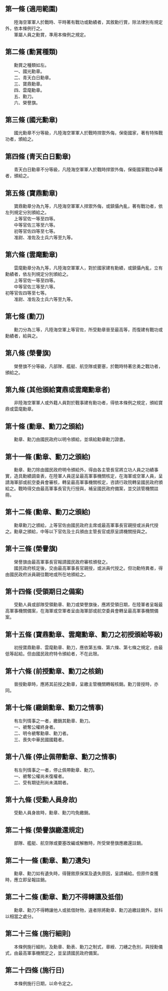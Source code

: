 第一條 (適用範圍)
-----------------
　　陸海空軍軍人於戰時、平時著有戰功或勳績者，其敘勳行賞，除法律別有規定外，依本條例行之。  
　　軍屬人員之勳賞，準用本條例之規定。  


第二條 (勳賞種類)
-----------------
　　勳賞之種類如左。  
　　一、國光勳章。  
　　二、青天白日勳章。  
　　三、寶鼎勳章。  
　　四、雲麾勳章。  
　　五、勳刀。  
　　六、榮譽旗。  


第三條 (國光勳章)
-----------------
　　國光勳章不分等級，凡陸海空軍軍人於戰時捍禦外侮，保衛國家，著有特殊戰功者，頒給之。  


第四條 (青天白日勳章)
---------------------
　　青天白日勳章不分等級，凡陸海空軍軍人於戰時捍禦外侮，保衛國家戰功卓著者，頒給之。  


第五條 (寶鼎勳章)
-----------------
　　寶鼎勳章分為九等，凡陸海空軍軍人捍禦外侮，或鎮懾內亂，著有戰功者，依左列規定分別頒給之。  
　　上等官佐一等至四等。  
　　中等官佐三等至六等。  
　　初等官佐四等至七等。  
　　准尉、准佐及士兵六等至九等。  


第六條 (雲麾勳章)
-----------------
　　雲麾勳章分為九等，凡陸海空軍軍人，對於國家建有勳績，或鎮懾內亂，立有勳績者，依左列規定分別頒給之。  
　　上等官佐一等至四等。  
　　中等官佐三等至六等。  
初等官佐四等至七等。  
　　准尉、准佐及士兵六等至九等。  


第七條 (勳刀)
-------------
　　勳刀分為三等，凡陸海空軍上等官佐，所受勳章晉至最高等，而復建有戰功或勳績者，給與之。  


第八條 (榮譽旗)
---------------
　　榮譽旗不分等級，凡部隊、艦艇、航空隊或要塞，於戰時特著忠勇之戰功者，頒給之。  


第九條 (其他頒給寶鼎或雲麾勳章者)
---------------------------------
　　非陸海空軍軍人或外籍人員對於戰事建有勳功者，得依本條例之規定，頒給寶鼎或雲麾勳章。  


第十條 (勳章、勳刀之頒給)
-------------------------
　　勳章、勳刀由國民政府以明令頒給，並填給勳章勳刀證書。  


第十一條 (勳章、勳刀之頒給)
---------------------------
　　勳章、勳刀除由國民政府明令頒給外，得由各主管長官將立功人員之功績事實，造具勳績調查表，在陸軍人員逕呈最高軍事機關核定，在海軍或空軍人員，呈請海軍部或航空委員會審核，轉呈最高軍事機關核定，咨請行政院轉呈國民政府頒給之。戰時得交由最高軍事長官先行授與，補呈國民政府備案，並交該管機關註冊。  


第十二條 (勳章、勳刀之頒給)
---------------------------
　　勳章勳刀之頒給，上等官佐由國民政府主席或最高軍事長官親授或派員代授之。勳章之頒給，中等以下官佐及士兵頒由主管長官或原呈請機關授與之。  


第十三條 (榮譽旗)
-----------------
　　榮譽旗由最高軍事長官報請國民政府審核頒發之。  
　　國民政府核定後，交由最高軍事長官親授，或派員代授之。但功勳特異者，得由國民政府派員親往戰地或所在地頒給之。  


第十四條 (受領期日之備案)
-------------------------
　　受勳人員或部隊受領勳章、勳刀或榮譽旗後，應將受領日期，在陸軍者呈報最高軍事機關備案，在海軍或空軍者呈由海軍部或航空委員會轉呈最高軍事機關備案。  


第十五條 (寶鼎勳章、雲麾勳章、勳刀之初授頒給等級)
-------------------------------------------------
　　初授寶鼎勳章、雲麾勳章、勳刀，應依第五條、第六條、第七條之規定，由最低等起給。但由國民政府特令頒給者，不在此限。  


第十六條 (前授勳章、勳刀之核銷)
-------------------------------
　　晉授勳章時，應將其前授之勳章，呈繳主管機關轉報核銷。勳刀晉授時，亦同。  


第十七條 (繳銷勳章、勳刀之情事)
-------------------------------
　　有左列情事之一者，繳銷其勳章、勳刀。  
　　一、褫奪公權終身者。  
　　二、明令褫奪勳章、勳刀者。  
　　三、喪失中華民國國籍者。  


第十八條 (停止佩帶勳章、勳刀之情事)
-----------------------------------
　　有左列情事之一者，停止佩帶勳章、勳刀。  
　　一、褫奪公權尚未復權者。  
　　二、受有期徒刑尚未滿期者。  


第十九條 (受勳人員身故)
-----------------------
　　受勳人員身故時，勳章、勳刀均免繳銷。  


第二十條 (榮譽旗繳還規定)
-------------------------
　　部隊、艦艇、航空隊或要塞改編或解散時，所受榮譽旗應繳還註銷。  


第二十一條 (勳章、勳刀遺失)
---------------------------
　　勳章、勳刀如有遺失時，得聲敘原保案及遺失原因，呈請補給。但原件查獲時，應立即呈報註銷。  


第二十二條 (勳章、勳刀不得轉讓及抵借)
-------------------------------------
　　勳章、勳刀不得轉讓他人或抵借財物，違者除將勳章、勳刀追繳註銷外，並科以相當之處分。  


第二十三條 (施行細則)
---------------------
　　本條例施行細則，及勳章、勳表、勳刀之制式，章綬、刀繐之色別，與授勳儀式，由最高軍事機關定之，並呈請國民政府備案。  


第二十四條 (施行日)
-------------------
　　本條例施行日期，以命令定之。